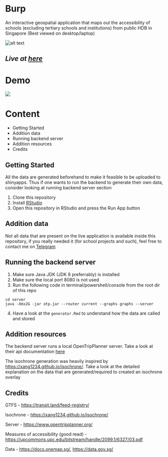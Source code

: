 # Burp

An interactive geospatial application that maps out the accessibility of schools (excluding tertiary schools and institutions) from public HDB in Singapore (Best viewed on desktop/laptop)

![alt text](https://github.com/jokarz/Burp/raw/master/ss.jpg)
## **_Live at [here](https://burp.shinyapps.io/proj)_**

# Demo
![](https://github.com/jokarz/Burp/raw/master/demo/demo.gif)


# Content
* Getting Started
* Addition data
* Running backend server
* Addition resources
* Credits

## Getting Started

All the data are generated beforehand to make it feasible to be uploaded to shinyapps. Thus if one wants to run the backend to generate their own data, consider looking at running backend server section

1. Clone this repository
2. Install [RStudio](https://rstudio.com/)
3. Open this repository in RStudio and press the Run App button

## Addition data

Not all data that are present on the live application is available inside this repository, if you really needed it (for school projects and such), feel free to contact me on [Telegram](https://t.me/pengpengg)

## Running the backend server

1. Make sure Java JDK (JDK 8 preferrably) is installed
2. Make sure the local port 8080 is not used
3. Run the following code in terminal/powershell/console from the root dir of this repo
```
cd server
java -Xmx2G -jar otp.jar --router current --graphs graphs --server
```
4. Have a look at the ```generator.Rmd``` to understand how the data are called and stored

## Addition resources

The backend server runs a local OpenTripPlanner server. Take a look at their api documentation [here](https://dev.opentripplanner.org/apidoc/1.3.0/) 

The isochrone generation was heavily inspired by https://xang1234.github.io/isochrone/. Take a look at the detailed explanation on the data that are generated/required to created an isochrone overlay

## Credits

GTFS - https://transit.land/feed-registry/

Isochrone - https://xang1234.github.io/isochrone/

Server - https://www.opentripplanner.org/

Measures of accessibility (good read) - https://upcommons.upc.edu/bitstream/handle/2099.1/6327/03.pdf

Data - https://docs.onemap.sg/, https://data.gov.sg/
